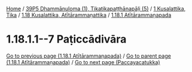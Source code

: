
[Home](/) / [39P5 Dhammānuloma (1), Tikatikapaṭṭhānapāḷi (5)](../../../../39P5.md) / [1 Kusalattika, Tika](../../../1.md) / [1.18 Kusalattika, Atītārammaṇattika](../../1.18.md) / [1.18.1 Atītārammaṇapada](../1.18.1.md)

# 1.18.1.1--7 Paṭiccādivāra


[Go to previous page (1.18.1 Atītārammaṇapada)](../1.18.1.md) / [Go to parent page (1.18.1 Atītārammaṇapada)](../1.18.1.md) / [Go to next page (Paccayacatukka)](1.18.1.1--7/Paccayacatukka.md)


